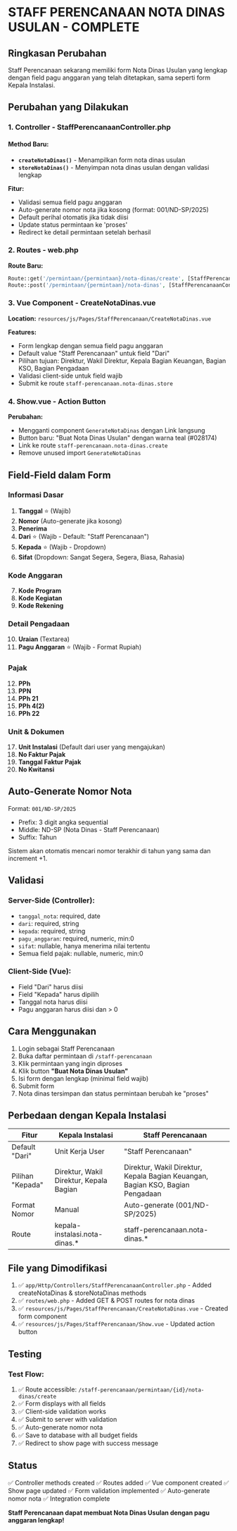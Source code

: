 # STAFF PERENCANAAN NOTA DINAS USULAN - COMPLETE

## Ringkasan Perubahan

Staff Perencanaan sekarang memiliki form Nota Dinas Usulan yang lengkap dengan field pagu anggaran yang telah ditetapkan, sama seperti form Kepala Instalasi.

## Perubahan yang Dilakukan

### 1. Controller - StaffPerencanaanController.php

#### Method Baru:
- **`createNotaDinas()`** - Menampilkan form nota dinas usulan
- **`storeNotaDinas()`** - Menyimpan nota dinas usulan dengan validasi lengkap

**Fitur:**
- Validasi semua field pagu anggaran
- Auto-generate nomor nota jika kosong (format: 001/ND-SP/2025)
- Default perihal otomatis jika tidak diisi
- Update status permintaan ke 'proses'
- Redirect ke detail permintaan setelah berhasil

### 2. Routes - web.php

**Route Baru:**
```php
Route::get('/permintaan/{permintaan}/nota-dinas/create', [StaffPerencanaanController::class, 'createNotaDinas'])->name('nota-dinas.create');
Route::post('/permintaan/{permintaan}/nota-dinas', [StaffPerencanaanController::class, 'storeNotaDinas'])->name('nota-dinas.store');
```

### 3. Vue Component - CreateNotaDinas.vue

**Location:** `resources/js/Pages/StaffPerencanaan/CreateNotaDinas.vue`

**Features:**
- Form lengkap dengan semua field pagu anggaran
- Default value "Staff Perencanaan" untuk field "Dari"
- Pilihan tujuan: Direktur, Wakil Direktur, Kepala Bagian Keuangan, Bagian KSO, Bagian Pengadaan
- Validasi client-side untuk field wajib
- Submit ke route `staff-perencanaan.nota-dinas.store`

### 4. Show.vue - Action Button

**Perubahan:**
- Mengganti component `GenerateNotaDinas` dengan Link langsung
- Button baru: "Buat Nota Dinas Usulan" dengan warna teal (#028174)
- Link ke route `staff-perencanaan.nota-dinas.create`
- Remove unused import `GenerateNotaDinas`

## Field-Field dalam Form

### Informasi Dasar
1. **Tanggal** ⭐ (Wajib)
2. **Nomor** (Auto-generate jika kosong)
3. **Penerima**
4. **Dari** ⭐ (Wajib - Default: "Staff Perencanaan")
5. **Kepada** ⭐ (Wajib - Dropdown)
6. **Sifat** (Dropdown: Sangat Segera, Segera, Biasa, Rahasia)

### Kode Anggaran
7. **Kode Program**
8. **Kode Kegiatan**
9. **Kode Rekening**

### Detail Pengadaan
10. **Uraian** (Textarea)
11. **Pagu Anggaran** ⭐ (Wajib - Format Rupiah)

### Pajak
12. **PPh**
13. **PPN**
14. **PPh 21**
15. **PPh 4(2)**
16. **PPh 22**

### Unit & Dokumen
17. **Unit Instalasi** (Default dari user yang mengajukan)
18. **No Faktur Pajak**
19. **Tanggal Faktur Pajak**
20. **No Kwitansi**

## Auto-Generate Nomor Nota

Format: `001/ND-SP/2025`
- Prefix: 3 digit angka sequential
- Middle: ND-SP (Nota Dinas - Staff Perencanaan)
- Suffix: Tahun

Sistem akan otomatis mencari nomor terakhir di tahun yang sama dan increment +1.

## Validasi

### Server-Side (Controller):
- `tanggal_nota`: required, date
- `dari`: required, string
- `kepada`: required, string
- `pagu_anggaran`: required, numeric, min:0
- `sifat`: nullable, hanya menerima nilai tertentu
- Semua field pajak: nullable, numeric, min:0

### Client-Side (Vue):
- Field "Dari" harus diisi
- Field "Kepada" harus dipilih
- Tanggal nota harus diisi
- Pagu anggaran harus diisi dan > 0

## Cara Menggunakan

1. Login sebagai Staff Perencanaan
2. Buka daftar permintaan di `/staff-perencanaan`
3. Klik permintaan yang ingin diproses
4. Klik button **"Buat Nota Dinas Usulan"**
5. Isi form dengan lengkap (minimal field wajib)
6. Submit form
7. Nota dinas tersimpan dan status permintaan berubah ke "proses"

## Perbedaan dengan Kepala Instalasi

| Fitur | Kepala Instalasi | Staff Perencanaan |
|-------|------------------|-------------------|
| Default "Dari" | Unit Kerja User | "Staff Perencanaan" |
| Pilihan "Kepada" | Direktur, Wakil Direktur, Kepala Bagian | Direktur, Wakil Direktur, Kepala Bagian Keuangan, Bagian KSO, Bagian Pengadaan |
| Format Nomor | Manual | Auto-generate (001/ND-SP/2025) |
| Route | kepala-instalasi.nota-dinas.* | staff-perencanaan.nota-dinas.* |

## File yang Dimodifikasi

1. ✅ `app/Http/Controllers/StaffPerencanaanController.php` - Added createNotaDinas & storeNotaDinas methods
2. ✅ `routes/web.php` - Added GET & POST routes for nota dinas
3. ✅ `resources/js/Pages/StaffPerencanaan/CreateNotaDinas.vue` - Created form component
4. ✅ `resources/js/Pages/StaffPerencanaan/Show.vue` - Updated action button

## Testing

### Test Flow:
1. ✅ Route accessible: `/staff-perencanaan/permintaan/{id}/nota-dinas/create`
2. ✅ Form displays with all fields
3. ✅ Client-side validation works
4. ✅ Submit to server with validation
5. ✅ Auto-generate nomor nota
6. ✅ Save to database with all budget fields
7. ✅ Redirect to show page with success message

## Status

✅ Controller methods created
✅ Routes added
✅ Vue component created
✅ Show page updated
✅ Form validation implemented
✅ Auto-generate nomor nota
✅ Integration complete

**Staff Perencanaan dapat membuat Nota Dinas Usulan dengan pagu anggaran lengkap!**
